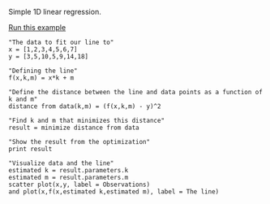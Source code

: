 Simple 1D linear regression.

[Run this example](https://quantleaf.com/?q=%22The%20data%20to%20fit%20our%20line%20to%22%0Ax%20%3D%20%5B1,2,3,4,5,6,7%5D%0Ay%20%3D%20%5B3,5,10,5,9,14,18%5D%0A%0A%22Defining%20the%20line%22%0Af(x,k,m)%20%3D%20x*k%20%2B%20m%0A%0A%22Define%20the%20distance%20between%20the%20line%20and%20data%20points%20as%20a%20function%20of%20k%20and%20m%22%0Adistance%20from%20data(k,m)%20%3D%20(f(x,k,m)%20-%20y)%5E2%0A%0A%22Find%20k%20and%20m%20that%20minimizes%20this%20distance%22%0Aresult%20%3D%20minimize%20distance%20from%20data%0A%0A%22Show%20the%20result%20from%20the%20optimization%22%0Aprint%20result%0A%0A%22Visualize%20data%20and%20the%20line%22%0Aestimated%20k%20%3D%20result.parameters.k%0Aestimated%20m%20%3D%20result.parameters.m%0Ascatter%20plot(x,y,%20label%20%3D%20Observations)%20%0Aand%20plot(x,f(x,estimated%20k,estimated%20m),%20label%20%3D%20The%20line)&t=code)


```
"The data to fit our line to"
x = [1,2,3,4,5,6,7]
y = [3,5,10,5,9,14,18]

"Defining the line"
f(x,k,m) = x*k + m

"Define the distance between the line and data points as a function of k and m"
distance from data(k,m) = (f(x,k,m) - y)^2

"Find k and m that minimizes this distance"
result = minimize distance from data

"Show the result from the optimization"
print result

"Visualize data and the line"
estimated k = result.parameters.k
estimated m = result.parameters.m
scatter plot(x,y, label = Observations) 
and plot(x,f(x,estimated k,estimated m), label = The line)

```
